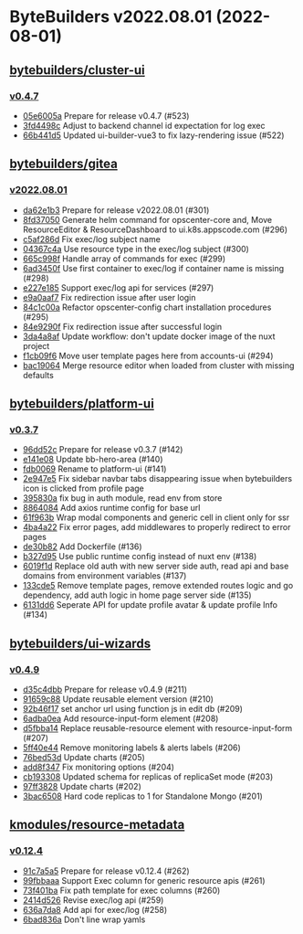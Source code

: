 # ByteBuilders v2022.08.01 (2022-08-01)


## [bytebuilders/cluster-ui](https://github.com/bytebuilders/cluster-ui)

### [v0.4.7](https://github.com/bytebuilders/cluster-ui/releases/tag/v0.4.7)

- [05e6005a](https://github.com/bytebuilders/cluster-ui/commit/05e6005a) Prepare for release v0.4.7 (#523)
- [3fd4498c](https://github.com/bytebuilders/cluster-ui/commit/3fd4498c) Adjust to backend channel id expectation for log exec
- [66b441d5](https://github.com/bytebuilders/cluster-ui/commit/66b441d5) Updated ui-builder-vue3 to fix lazy-rendering issue (#522)



## [bytebuilders/gitea](https://github.com/bytebuilders/gitea)

### [v2022.08.01](https://github.com/bytebuilders/gitea/releases/tag/v2022.08.01)

- [da62e1b3](https://github.com/bytebuilders/gitea/commit/da62e1b35) Prepare for release v2022.08.01 (#301)
- [8fd37050](https://github.com/bytebuilders/gitea/commit/8fd370509) Generate helm command for opscenter-core and, Move ResourceEditor & ResourceDashboard to ui.k8s.appscode.com (#296)
- [c5af286d](https://github.com/bytebuilders/gitea/commit/c5af286d6) Fix exec/log subject name
- [04367c4a](https://github.com/bytebuilders/gitea/commit/04367c4af) Use resource type in the exec/log subject (#300)
- [665c998f](https://github.com/bytebuilders/gitea/commit/665c998fc) Handle array of commands for exec (#299)
- [6ad3450f](https://github.com/bytebuilders/gitea/commit/6ad3450fa) Use first container to exec/log if container name is missing (#298)
- [e227e185](https://github.com/bytebuilders/gitea/commit/e227e1854) Support exec/log api for services (#297)
- [e9a0aaf7](https://github.com/bytebuilders/gitea/commit/e9a0aaf70) Fix redirection issue after user login
- [84c1c00a](https://github.com/bytebuilders/gitea/commit/84c1c00a3) Refactor opscenter-config chart installation procedures (#295)
- [84e9290f](https://github.com/bytebuilders/gitea/commit/84e9290f6) Fix redirection issue after successful login
- [3da4a8af](https://github.com/bytebuilders/gitea/commit/3da4a8afa) Update workflow: don't update docker image of the nuxt project
- [f1cb09f6](https://github.com/bytebuilders/gitea/commit/f1cb09f61) Move user template pages here from accounts-ui (#294)
- [bac19064](https://github.com/bytebuilders/gitea/commit/bac190645) Merge resource editor when loaded from cluster with missing defaults



## [bytebuilders/platform-ui](https://github.com/bytebuilders/platform-ui)

### [v0.3.7](https://github.com/bytebuilders/platform-ui/releases/tag/v0.3.7)

- [96dd52c](https://github.com/bytebuilders/platform-ui/commit/96dd52c) Prepare for release v0.3.7 (#142)
- [e141e08](https://github.com/bytebuilders/platform-ui/commit/e141e08) Update bb-hero-area (#140)
- [fdb0069](https://github.com/bytebuilders/platform-ui/commit/fdb0069) Rename to platform-ui (#141)
- [2e947e5](https://github.com/bytebuilders/platform-ui/commit/2e947e5) Fix sidebar navbar tabs disappearing issue when bytebuilders icon is clicked from profile page
- [395830a](https://github.com/bytebuilders/platform-ui/commit/395830a) fix bug in auth module, read env from store
- [8864084](https://github.com/bytebuilders/platform-ui/commit/8864084) Add axios runtime config for base url
- [61f963b](https://github.com/bytebuilders/platform-ui/commit/61f963b) Wrap modal components and generic cell in client only for ssr
- [4ba4a22](https://github.com/bytebuilders/platform-ui/commit/4ba4a22) Fix error pages, add middlewares to properly redirect to error pages
- [de30b82](https://github.com/bytebuilders/platform-ui/commit/de30b82) Add Dockerfile (#136)
- [b327d95](https://github.com/bytebuilders/platform-ui/commit/b327d95) Use public runtime config instead of nuxt env (#138)
- [6019f1d](https://github.com/bytebuilders/platform-ui/commit/6019f1d) Replace old auth with new server side auth, read api and base domains from environment variables (#137)
- [133cde5](https://github.com/bytebuilders/platform-ui/commit/133cde5) Remove template pages, remove extended routes logic and go dependency, add auth logic in home page server side (#135)
- [6131dd6](https://github.com/bytebuilders/platform-ui/commit/6131dd6) Seperate API for update profile avatar & update profile Info (#134)



## [bytebuilders/ui-wizards](https://github.com/bytebuilders/ui-wizards)

### [v0.4.9](https://github.com/bytebuilders/ui-wizards/releases/tag/v0.4.9)

- [d35c4dbb](https://github.com/bytebuilders/ui-wizards/commit/d35c4dbb) Prepare for release v0.4.9 (#211)
- [91659c88](https://github.com/bytebuilders/ui-wizards/commit/91659c88) Update reusable element version (#210)
- [92b46f17](https://github.com/bytebuilders/ui-wizards/commit/92b46f17) set anchor url using function js in edit db (#209)
- [6adba0ea](https://github.com/bytebuilders/ui-wizards/commit/6adba0ea) Add resource-input-form element (#208)
- [d5fbba14](https://github.com/bytebuilders/ui-wizards/commit/d5fbba14) Replace reusable-resource element with resource-input-form (#207)
- [5ff40e44](https://github.com/bytebuilders/ui-wizards/commit/5ff40e44) Remove monitoring labels & alerts labels (#206)
- [76bed53d](https://github.com/bytebuilders/ui-wizards/commit/76bed53d) Update charts (#205)
- [add8f347](https://github.com/bytebuilders/ui-wizards/commit/add8f347) Fix monitoring options (#204)
- [cb193308](https://github.com/bytebuilders/ui-wizards/commit/cb193308) Updated schema for replicas of replicaSet mode (#203)
- [97ff3828](https://github.com/bytebuilders/ui-wizards/commit/97ff3828) Update charts (#202)
- [3bac6508](https://github.com/bytebuilders/ui-wizards/commit/3bac6508) Hard code replicas to 1 for Standalone Mongo (#201)



## [kmodules/resource-metadata](https://github.com/kmodules/resource-metadata)

### [v0.12.4](https://github.com/kmodules/resource-metadata/releases/tag/v0.12.4)

- [91c7a5a5](https://github.com/kmodules/resource-metadata/commit/91c7a5a5) Prepare for release v0.12.4 (#262)
- [99fbbaaa](https://github.com/kmodules/resource-metadata/commit/99fbbaaa) Support Exec column for generic resource apis (#261)
- [73f401ba](https://github.com/kmodules/resource-metadata/commit/73f401ba) Fix path template for exec columns (#260)
- [2414d526](https://github.com/kmodules/resource-metadata/commit/2414d526) Revise exec/log api (#259)
- [636a7da8](https://github.com/kmodules/resource-metadata/commit/636a7da8) Add api for exec/log (#258)
- [6bad836a](https://github.com/kmodules/resource-metadata/commit/6bad836a) Don't line wrap yamls



